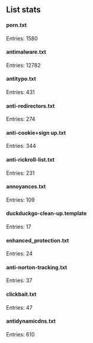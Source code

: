 ## List stats
#### porn.txt
Entries: 1580 <br> 
#### antimalware.txt
Entries: 12782 <br> 
#### antitypo.txt
Entries: 431 <br> 
#### anti-redirectors.txt
Entries: 274 <br> 
#### anti-cookie+sign up.txt
Entries: 344 <br> 
#### anti-rickroll-list.txt
Entries: 231 <br> 
#### annoyances.txt
Entries: 109 <br> 
#### duckduckgo-clean-up.template
Entries: 17 <br> 
#### enhanced_protection.txt
Entries: 24 <br> 
#### anti-norton-tracking.txt
Entries: 37 <br> 
#### clickbait.txt
Entries: 47 <br> 
#### antidynamicdns.txt
Entries: 610 <br> 
